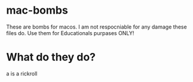 # mac-bombs
These are bombs for macos.
I am not respocniable for any damage these files do.
Use them for Educationals purpases ONLY!
# What do they do?
a is a rickroll
